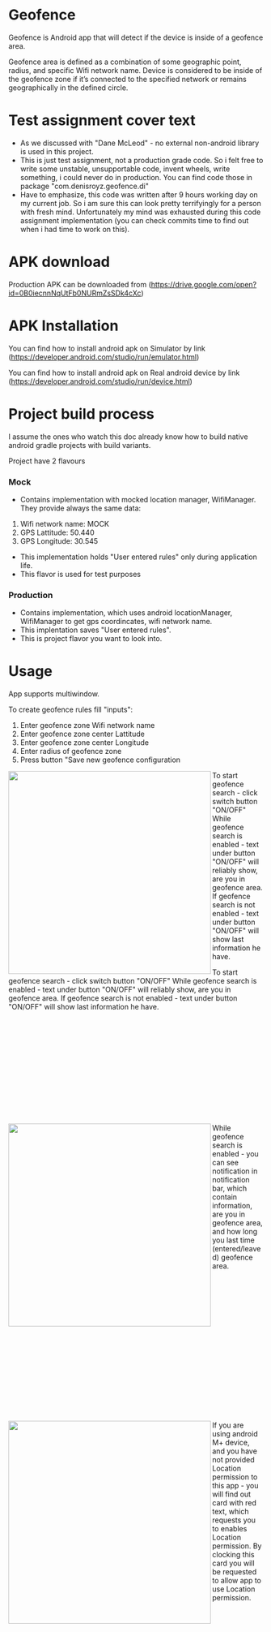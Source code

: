 # Geofence

Geofence is Android app that will detect if the device is inside of a geofence area.

Geofence area is defined as a combination of some geographic point, radius, and specific Wifi network name. 
Device is considered to be inside of the geofence zone if it’s connected to the specified network or remains 
geographically in the defined circle.

# Test assignment cover text

* As we discussed with "Dane McLeod" - no external non-android library is used in this project.
* This is just test assignment, not a production grade code. So i felt free to write some unstable,
unsupportable code, invent wheels, write something, i could never do in production. You can find
code those in package "com.denisroyz.geofence.di"
* Have to emphasize, this code was written after 9 hours working day on my current job. So i
am sure this can look pretty terrifyingly for a person with fresh mind. Unfortunately my mind
was exhausted during this code assignment implementation (you can check commits time to find
out when i had time to work on this).

# APK download

Production APK can be downloaded from (https://drive.google.com/open?id=0B0iecnnNqUtFb0NURmZsSDk4cXc)

# APK Installation

You can find how to install android apk on Simulator by link (https://developer.android.com/studio/run/emulator.html)

You can find how to install android apk on Real android device by link (https://developer.android.com/studio/run/device.html)

# Project build process

I assume the ones who watch this doc already know how to build native android gradle projects with build variants.

Project have 2 flavours

### Mock 
* Contains implementation with mocked location manager, WifiManager. They provide always the same data:
1) Wifi network name: MOCK
2) GPS Lattitude: 50.440
3) GPS Longitude: 30.545
* This implementation holds "User entered rules" only during application life.
* This flavor is used for test purposes
 
### Production 
* Contains implementation, which uses android locationManager, WifiManager to get gps coordincates, 
wifi network name.
* This implentation saves "User entered rules".
* This is project flavor you want to look  into.

# Usage 

App supports multiwindow.

To create geofence rules fill "inputs":
1) Enter geofence zone Wifi network name
2) Enter geofence zone center Lattitude
3) Enter geofence zone center Longitude
4) Enter radius of geofence zone
5) Press button "Save new geofence configuration


<img align="left" height="400"   src="https://github.com/denis-royz/Geofence/blob/develop/screanshots/screanshot1.png">

To start geofence search - click switch button "ON/OFF"
While geofence search is enabled - text under button "ON/OFF" will reliably show, are you in geofence area.
If geofence search is not enabled - text under button "ON/OFF" will show last information he have.

To start geofence search - click switch button "ON/OFF"
While geofence search is enabled - text under button "ON/OFF" will reliably show, are you in geofence area.
If geofence search is not enabled - text under button "ON/OFF" will show last information he have.

<br /><br /><br /><br /><br /><br /><br />
---
<img align="left" height="400"   src="https://github.com/denis-royz/Geofence/blob/develop/screanshots/screanshot4.png">
While geofence search is enabled - you can see notification in notification bar, which contain information, 
are you in geofence area, and how long you last time (entered/leaved) geofence area.

<br /><br /><br /><br /><br /><br /><br /><br /><br /><br />
---
<img align="left" height="400"  src="https://github.com/denis-royz/Geofence/blob/develop/screanshots/screanshot6.png">
If you are using android M+ device, and you have not provided Location permission to this app - you will find out
card with red text, which requests you to enables Location permission.
By clocking this card you will be requested to allow app to use Location permission.
